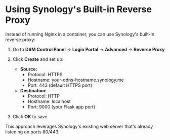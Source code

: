 # Using Synology's Built-in Reverse Proxy

Instead of running Nginx in a container, you can use Synology's built-in reverse proxy:

1. Go to **DSM Control Panel** → **Login Portal** → **Advanced** → **Reverse Proxy**
2. Click **Create** and set up:
   - **Source:**
     - Protocol: HTTPS
     - Hostname: your-ddns-hostname.synology.me
     - Port: 443 (default HTTPS port)
   - **Destination:**
     - Protocol: HTTP 
     - Hostname: localhost
     - Port: 9000 (your Flask app port)
   
3. Click **OK** to save.

This approach leverages Synology's existing web server that's already listening on ports 80/443.
